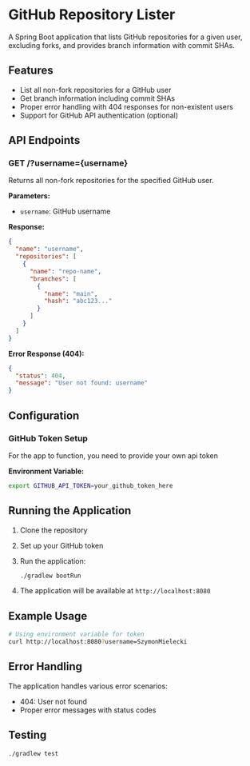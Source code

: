 # GitHub Repository Lister

A Spring Boot application that lists GitHub repositories for a given user, excluding forks, and provides branch
information with commit SHAs.

## Features

- List all non-fork repositories for a GitHub user
- Get branch information including commit SHAs
- Proper error handling with 404 responses for non-existent users
- Support for GitHub API authentication (optional)

## API Endpoints

### GET /?username={username}

Returns all non-fork repositories for the specified GitHub user.

**Parameters:**

- `username`: GitHub username

**Response:**

```json
{
  "name": "username",
  "repositories": [
    {
      "name": "repo-name",
      "branches": [
        {
          "name": "main",
          "hash": "abc123..."
        }
      ]
    }
  ]
}
```

**Error Response (404):**

```json
{
  "status": 404,
  "message": "User not found: username"
}
```

## Configuration

### GitHub Token Setup

For the app to function, you need to provide your own api token

**Environment Variable:**

   ```bash
   export GITHUB_API_TOKEN=your_github_token_here
   ```

## Running the Application

1. Clone the repository
2. Set up your GitHub token
3. Run the application:
   ```bash
   ./gradlew bootRun
   ```

4. The application will be available at `http://localhost:8080`

## Example Usage

```bash
# Using environment variable for token
curl http://localhost:8080?username=SzymonMielecki
```

## Error Handling

The application handles various error scenarios:

- 404: User not found
- Proper error messages with status codes

## Testing

```bash
./gradlew test
``` 